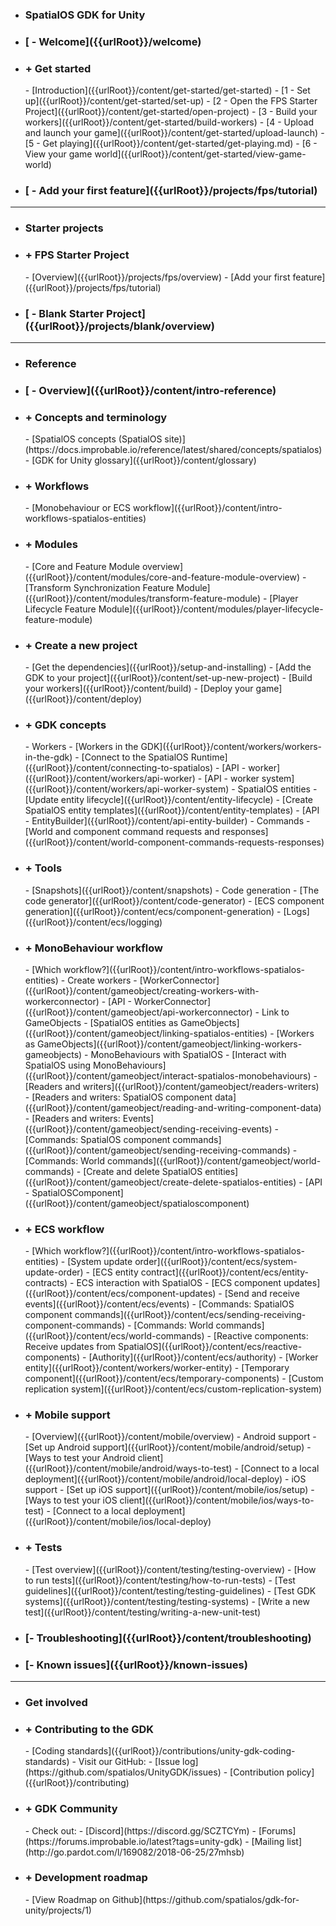 - <h3> SpatialOS GDK for Unity</h3>
- <h3> [ - Welcome]({{urlRoot}}/welcome)</h3>
- <h3> + Get started</h3>
    - [Introduction]({{urlRoot}}/content/get-started/get-started)
    - [1 - Set up]({{urlRoot}}/content/get-started/set-up)
    - [2 - Open the FPS Starter Project]({{urlRoot}}/content/get-started/open-project)
    - [3 - Build your workers]({{urlRoot}}/content/get-started/build-workers)
    - [4 - Upload and launch your game]({{urlRoot}}/content/get-started/upload-launch)
    - [5 - Get playing]({{urlRoot}}/content/get-started/get-playing.md)
    - [6 - View your game world]({{urlRoot}}/content/get-started/view-game-world)   
- <h3> [ - Add your first feature]({{urlRoot}}/projects/fps/tutorial)</h3>

***
- <h3> Starter projects</h3>
- <h3> + FPS Starter Project</h3>
    - [Overview]({{urlRoot}}/projects/fps/overview)</h3>
    - [Add your first feature]({{urlRoot}}/projects/fps/tutorial)
- <h3> [ - Blank Starter Project]({{urlRoot}}/projects/blank/overview)</h3>

***
- <h3> Reference</h3>
- <h3> [ - Overview]({{urlRoot}}/content/intro-reference)</h3>
- <h3> + Concepts and terminology</h3>
    - [SpatialOS concepts (SpatialOS site)](https://docs.improbable.io/reference/latest/shared/concepts/spatialos)
    - [GDK for Unity glossary]({{urlRoot}}/content/glossary)
- <h3> + Workflows</h3>
    - [Monobehaviour or ECS workflow]({{urlRoot}}/content/intro-workflows-spatialos-entities)
- <h3> + Modules</h3>
    - [Core and Feature Module overview]({{urlRoot}}/content/modules/core-and-feature-module-overview)
    - [Transform Synchronization Feature Module]({{urlRoot}}/content/modules/transform-feature-module)
    - [Player Lifecycle Feature Module]({{urlRoot}}/content/modules/player-lifecycle-feature-module)
- <h3> + Create a new project</h3>
    - [Get the dependencies]({{urlRoot}}/setup-and-installing)
    - [Add the GDK to your project]({{urlRoot}}/content/set-up-new-project)
    - [Build your workers]({{urlRoot}}/content/build)
    - [Deploy your game]({{urlRoot}}/content/deploy)
- <h3> + GDK concepts</h3>
    - Workers
        - [Workers in the GDK]({{urlRoot}}/content/workers/workers-in-the-gdk)
        - [Connect to the SpatialOS Runtime]({{urlRoot}}/content/connecting-to-spatialos)
        - [API - worker]({{urlRoot}}/content/workers/api-worker)
        - [API - worker system]({{urlRoot}}/content/workers/api-worker-system)
    - SpatialOS entities
        - [Update entity lifecycle]({{urlRoot}}/content/entity-lifecycle)
        - [Create SpatialOS entity templates]({{urlRoot}}/content/entity-templates)
        - [API - EntityBuilder]({{urlRoot}}/content/api-entity-builder)
    - Commands
        - [World and component command requests and responses]({{urlRoot}}/content/world-component-commands-requests-responses)
- <h3> + Tools </h3>
    - [Snapshots]({{urlRoot}}/content/snapshots)
    - Code generation
        - [The code generator]({{urlRoot}}/content/code-generator)
        - [ECS component generation]({{urlRoot}}/content/ecs/component-generation)
    - [Logs]({{urlRoot}}/content/ecs/logging)
- <h3> + MonoBehaviour workflow</h3>
    - [Which workflow?]({{urlRoot}}/content/intro-workflows-spatialos-entities)
    - Create workers
        - [WorkerConnector]({{urlRoot}}/content/gameobject/creating-workers-with-workerconnector)
        - [API - WorkerConnector]({{urlRoot}}/content/gameobject/api-workerconnector)
    - Link to GameObjects
        - [SpatialOS entities as GameObjects]({{urlRoot}}/content/gameobject/linking-spatialos-entities)
        - [Workers as GameObjects]({{urlRoot}}/content/gameobject/linking-workers-gameobjects)
    - MonoBehaviours with SpatialOS
        - [Interact with SpatialOS using MonoBehaviours]({{urlRoot}}/content/gameobject/interact-spatialos-monobehaviours)
        - [Readers and writers]({{urlRoot}}/content/gameobject/readers-writers)
        - [Readers and writers: SpatialOS component data]({{urlRoot}}/content/gameobject/reading-and-writing-component-data)
        - [Readers and writers: Events]({{urlRoot}}/content/gameobject/sending-receiving-events)
        - [Commands: SpatialOS component commands]({{urlRoot}}/content/gameobject/sending-receiving-commands)
        - [Commands: World commands]({{urlRoot}}/content/gameobject/world-commands)
    - [Create and delete SpatialOS entities]({{urlRoot}}/content/gameobject/create-delete-spatialos-entities)
    - [API - SpatialOSComponent]({{urlRoot}}/content/gameobject/spatialoscomponent)
- <h3> + ECS workflow</h3>
    - [Which workflow?]({{urlRoot}}/content/intro-workflows-spatialos-entities)
    - [System update order]({{urlRoot}}/content/ecs/system-update-order)
    - [ECS entity contract]({{urlRoot}}/content/ecs/entity-contracts)
    - ECS interaction with SpatialOS
        - [ECS component updates]({{urlRoot}}/content/ecs/component-updates)
        - [Send and receive events]({{urlRoot}}/content/ecs/events)
        - [Commands: SpatialOS component commands]({{urlRoot}}/content/ecs/sending-receiving-component-commands)
        - [Commands: World commands]({{urlRoot}}/content/ecs/world-commands)
        - [Reactive components: Receive updates from SpatialOS]({{urlRoot}}/content/ecs/reactive-components)
        - [Authority]({{urlRoot}}/content/ecs/authority)
    - [Worker entity]({{urlRoot}}/content/workers/worker-entity)
    - [Temporary component]({{urlRoot}}/content/ecs/temporary-components)
    - [Custom replication system]({{urlRoot}}/content/ecs/custom-replication-system)
- <h3> + Mobile support</h3>
    - [Overview]({{urlRoot}}/content/mobile/overview)
    - Android support
        - [Set up Android support]({{urlRoot}}/content/mobile/android/setup)
        - [Ways to  test your Android client]({{urlRoot}}/content/mobile/android/ways-to-test)
        - [Connect to a local deployment]({{urlRoot}}/content/mobile/android/local-deploy)
    - iOS support
        - [Set up iOS support]({{urlRoot}}/content/mobile/ios/setup)
        - [Ways to test your iOS client]({{urlRoot}}/content/mobile/ios/ways-to-test)
        - [Connect to a local deployment]({{urlRoot}}/content/mobile/ios/local-deploy)
- <h3> + Tests</h3>
    - [Test overview]({{urlRoot}}/content/testing/testing-overview)
    - [How to run tests]({{urlRoot}}/content/testing/how-to-run-tests)
    - [Test guidelines]({{urlRoot}}/content/testing/testing-guidelines)
    - [Test GDK systems]({{urlRoot}}/content/testing/testing-systems)
    - [Write a new test]({{urlRoot}}/content/testing/writing-a-new-unit-test)
- <h3>[- Troubleshooting]({{urlRoot}}/content/troubleshooting)</h3>
- <h3>[- Known issues]({{urlRoot}}/known-issues)</h3>

 ***
- <h3>Get involved</h3>
- <h3> + Contributing to the GDK</h3>
    - [Coding standards]({{urlRoot}}/contributions/unity-gdk-coding-standards)
    - Visit our GitHub:
        - [Issue log](https://github.com/spatialos/UnityGDK/issues)
        - [Contribution policy]({{urlRoot}}/contributing)
- <h3> + GDK Community</h3>
    - Check out:
        - [Discord](https://discord.gg/SCZTCYm)
        - [Forums](https://forums.improbable.io/latest?tags=unity-gdk)
        - [Mailing list](http://go.pardot.com/l/169082/2018-06-25/27mhsb)
- <h3> + Development roadmap</h3>
    - [View Roadmap on Github](https://github.com/spatialos/gdk-for-unity/projects/1)
